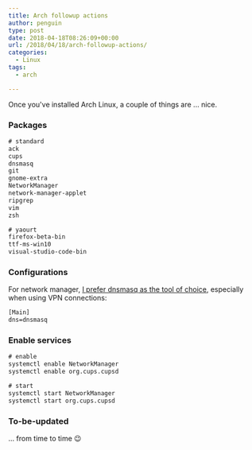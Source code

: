 ```yaml
---
title: Arch followup actions
author: penguin
type: post
date: 2018-04-18T08:26:09+00:00
url: /2018/04/18/arch-followup-actions/
categories:
  - Linux
tags:
  - arch

---
```

Once you've installed Arch Linux, a couple of things are ... nice.

### Packages

```default
# standard
ack
cups
dnsmasq
git
gnome-extra
NetworkManager
network-manager-applet
ripgrep
vim
zsh

# yaourt
firefox-beta-bin
ttf-ms-win10
visual-studio-code-bin
```



### Configurations

For network manager, [I prefer dnsmasq as the tool of choice][1], especially when using VPN connections:

```default
[Main]
dns=dnsmasq
```

### Enable services

```default
# enable
systemctl enable NetworkManager
systemctl enable org.cups.cupsd

# start
systemctl start NetworkManager
systemctl start org.cups.cupsd
```

### To-be-updated

... from time to time 😉

 [1]: https://wiki.archlinux.org/index.php/Dnsmasq#NetworkManager